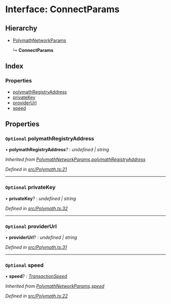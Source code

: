 # Interface: ConnectParams

## Hierarchy

* [PolymathNetworkParams](_polymath_.polymathnetworkparams.md)

  ↳ **ConnectParams**

## Index

### Properties

* [polymathRegistryAddress](_polymath_.connectparams.md#optional-polymathregistryaddress)
* [privateKey](_polymath_.connectparams.md#optional-privatekey)
* [providerUrl](_polymath_.connectparams.md#optional-providerurl)
* [speed](_polymath_.connectparams.md#optional-speed)

## Properties

### `Optional` polymathRegistryAddress

• **polymathRegistryAddress**? : *undefined | string*

*Inherited from [PolymathNetworkParams](_polymath_.polymathnetworkparams.md).[polymathRegistryAddress](_polymath_.polymathnetworkparams.md#optional-polymathregistryaddress)*

*Defined in [src/Polymath.ts:21](https://github.com/PolymathNetwork/polymath-sdk/blob/fb8c7c9/src/Polymath.ts#L21)*

___

### `Optional` privateKey

• **privateKey**? : *undefined | string*

*Defined in [src/Polymath.ts:32](https://github.com/PolymathNetwork/polymath-sdk/blob/fb8c7c9/src/Polymath.ts#L32)*

___

### `Optional` providerUrl

• **providerUrl**? : *undefined | string*

*Defined in [src/Polymath.ts:31](https://github.com/PolymathNetwork/polymath-sdk/blob/fb8c7c9/src/Polymath.ts#L31)*

___

### `Optional` speed

• **speed**? : *[TransactionSpeed](../enums/_types_index_.transactionspeed.md)*

*Inherited from [PolymathNetworkParams](_polymath_.polymathnetworkparams.md).[speed](_polymath_.polymathnetworkparams.md#optional-speed)*

*Defined in [src/Polymath.ts:22](https://github.com/PolymathNetwork/polymath-sdk/blob/fb8c7c9/src/Polymath.ts#L22)*
